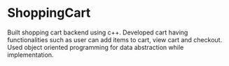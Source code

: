 # ShoppingCart
Built shopping cart backend using c++. 
Developed cart having functionalities such as user can add items to cart, view cart and checkout.
Used object oriented programming for data abstraction while implementation.
